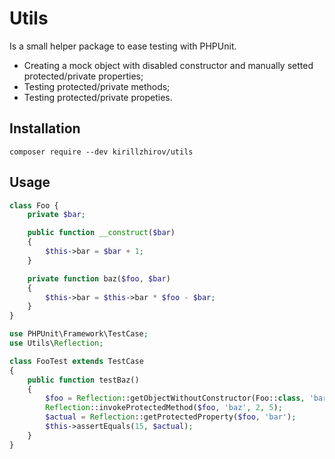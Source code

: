 # Utils
Is a small helper package to ease testing with PHPUnit.
 - Creating a mock object with disabled constructor and manually setted protected/private properties;
 - Testing protected/private methods;
 - Testing protected/private propeties.

## Installation
```
composer require --dev kirillzhirov/utils
```

## Usage
``` php
class Foo {
    private $bar;

    public function __construct($bar)
    {
        $this->bar = $bar + 1;
    }

    private function baz($foo, $bar)
    {
        $this->bar = $this->bar * $foo - $bar;
    }
}

use PHPUnit\Framework\TestCase;
use Utils\Reflection;

class FooTest extends TestCase
{
    public function testBaz()
    {
        $foo = Reflection::getObjectWithoutConstructor(Foo::class, 'bar', 10);
        Reflection::invokeProtectedMethod($foo, 'baz', 2, 5);
        $actual = Reflection::getProtectedProperty($foo, 'bar');
        $this->assertEquals(15, $actual);
    }
}
```
